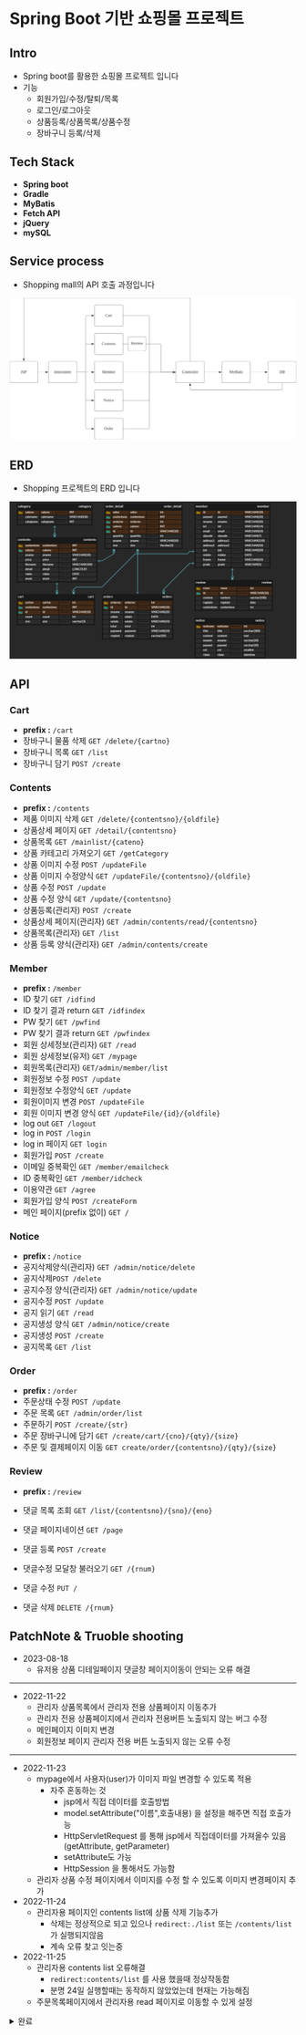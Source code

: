 # Spring Boot 기반 쇼핑몰 프로젝트

## Intro

- Spring boot를 활용한 쇼핑몰 프로젝트 입니다
- 기능
  - 회원가입/수정/탈퇴/목록
  - 로그인/로그아웃
  - 상품등록/상품목록/상품수정
  - 장바구니 등록/삭제


## Tech Stack

- **Spring boot**
- **Gradle**
- **MyBatis**
- **Fetch API**
- **jQuery**
- **mySQL**

## Service process

- Shopping mall의 API 호출 과정입니다

![](./img/shoppingService.png)

## ERD

- Shopping 프로젝트의 ERD 입니다

![](./img/shopping.png)

## API

### Cart

- **prefix :** `/cart`
- 장바구니 물품 삭제 `GET /delete/{cartno}`
- 장바구니 목록 `GET /list`
- 장바구니 담기 `POST /create`

### Contents

- **prefix :** `/contents`
- 제품 이미지 삭제 `GET /delete/{contentsno}/{oldfile}`
- 상품상세 페이지 `GET /detail/{contentsno}`
- 상품목록 `GET /mainlist/{cateno}`
- 상품 카테고리 가져오기 `GET /getCategory`
- 상품 이미지 수정 `POST /updateFile`
- 상품 이미지 수정양식 `GET /updateFile/{contentsno}/{oldfile}`
- 상품 수정 `POST /update`
- 상품 수정 양식 `GET /update/{contentsno}`
- 상품등록(관리자) `POST /create`
- 상품상세 페이지(관리자) `GET /admin/contents/read/{contentsno}`
- 상품목록(관리자) `GET /list`
- 상품 등록 양식(관리자) `GET /admin/contents/create`

### Member

- **prefix :** `/member`
- ID 찾기 `GET /idfind`
- ID 찾기 결과 return `GET /idfindex`
- PW 찾기 `GET /pwfind`
- PW 찾기 결과 return `GET /pwfindex`
- 회원 상세정보(관리자) `GET /read`
- 회원 상세정보(유저) `GET /mypage`
- 회원목록(관리자) `GET/admin/member/list`
- 회원정보 수정 `POST /update`
- 회원정보 수정양식 `GET /update`
- 회원이미지 변경 `POST /updateFile`
- 회원 이미지 변경 양식 `GET /updateFile/{id}/{oldfile}`
- log out `GET /logout`
- log in `POST /login`
- log in 페이지 `GET login`
- 회원가입 `POST /create`
- 이메일 중복확인 `GET /member/emailcheck`
- ID 중복확인 `GET /member/idcheck`
- 이용약관 `GET /agree`
- 회원가입 양식 `POST /createForm`
- 메인 페이지(prefix 없이) `GET /`

### Notice

- **prefix :** `/notice`
- 공지삭제양식(관리자) `GET /admin/notice/delete`
- 공지삭제`POST /delete`
- 공지수정 양식(관리자) `GET /admin/notice/update`
- 공지수정 `POST /update`
- 공지 읽기 `GET /read`
- 공지생성 양식 `GET /admin/notice/create`
- 공지생성 `POST /create`
- 공지목록 `GET /list`

### Order

- **prefix :** `/order`
- 주문상태 수정 `POST /update`
- 주문 목록 `GET /admin/order/list`
- 주문하기 `POST /create/{str}`
- 주문 장바구니에 담기 `GET /create/cart/{cno}/{qty}/{size}`
- 주문 및 결제페이지 이동 `GET create/order/{contentsno}/{qty}/{size}`

### Review

- **prefix :** `/review`

- 댓글 목록 조회 `GET /list/{contentsno}/{sno}/{eno}`

- 댓글 페이지네이션 `GET /page`

- 댓글 등록 `POST /create`

- 댓글수정 모달창 불러오기 `GET /{rnum}`

- 댓글 수정 `PUT /`

- 댓글 삭제 `DELETE /{rnum}`


## PatchNote & Truoble shooting

- 2023-08-18
  - 유저용 상품 디테일페이지 댓글창 페이지이동이 안되는 오류 해결

---

- 2022-11-22
  - 관리자 상품목록에서 관리자 전용 상품페이지 이동추가
  - 관리자 전용 상품페이지에서 관리자 전용버튼 노출되지 않는 버그 수정
  - 메인페이지 이미지 변경
  - 회원정보 페이지 관리자 전용 버튼 노출되지 않는 오류 수정

-----

- 2022-11-23
  - mypage에서 사용자(user)가 이미지 파일 변경할 수 있도록 적용
    - 자주 혼동하는 것
      - jsp에서 직접 데이터를 호출방법
      - model.setAttribute("이름",호출내용) 을 설정을 해주면 직접 호출가능
      - HttpServletRequest 를 통해 jsp에서 직접데이터를 가져올수 있음(getAttribute, getParameter)
      - setAttribute도 가능
      - HttpSession 을 통해서도 가능함
  - 관리자 상품 수정 페이지에서 이미지를 수정 할 수 있도록 이미지 변경페이지 추가
- 2022-11-24
  - 관리자용 페이지인 contents list에 상품 삭제 기능추가
    - 삭제는 정상적으로 되고 있으나 `redirect:./list` 또는 `/contents/list` 가 실행되지않음
    - 계속 오류 찾고 잇는중
- 2022-11-25
  - 관리자용 contents list 오류해결
    - `redirect:contents/list` 를 사용 했을때 정상작동함
    - 분명 24일 실행할때는 동작하지 않았었는데 현재는 가능해짐
  - 주문목록페이지에서 관리자용 read 페이지로 이동할 수 있게 설정

<details> <summary>완료</summary>
    <div markdown="1">
        <p>
	 추가적으로 구현할 기능(완료)<br>
		- 상품구매 삭제, 추가기능<br>
		- 나의정보 페이지에서 이미지 수정기능 및 회원 수정페이지로 바로 이동할 수있는 버튼
        </p>
    </div>
</details>
